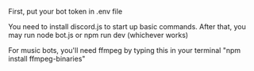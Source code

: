 First, put your bot token in .env file

You need to install discord.js to start up basic commands.
 After that, you may run node bot.js or npm run dev (whichever works)

For music bots, you'll need ffmpeg by typing this in your terminal "npm install ffmpeg-binaries"